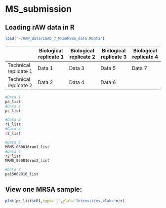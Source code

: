 # MS_submission



## Loading rAW data in R

```R
load('~/RAW_data/LOAD_7_MRSAMSSA_data.RData')
```

|                             |    Biological replicate 1    |    Biological replicate 2    |    Biological replicate 3    |    Biological replicate 4    |
|-----------------------------|------------------------------|------------------------------|------------------------------|------------------------------|
|    Technical replicate 1    |    Data 1                    |    Data 3                    |    Data 5                    |    Data 7                    |
|    Technical replicate 2    |    Data 2                    |    Data 4                    |    Data 6                    |                              |

```R
#Data 1
pa_list
#Data 2 
pc_list

#Data 3
r1_list
#Data 4 
r2_list

#Data 5
MRMS_050816run1_list
#Data 6 
r2_list
MRMS_050816run2_list

#Data 7
pa15062016_list
```

## View one MRSA sample:
```R
plot(pc_list$cR1,type='l',ylab='Intensities,xlab='m/z)
```











